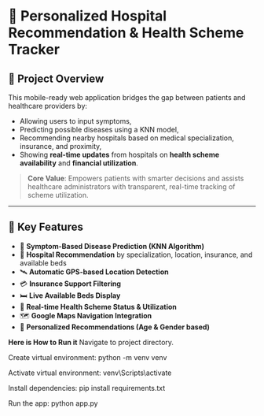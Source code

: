 # 📱 Personalized Hospital Recommendation & Health Scheme Tracker

## 🚀 Project Overview

This mobile-ready web application bridges the gap between patients and healthcare providers by:
- Allowing users to input symptoms,
- Predicting possible diseases using a KNN model,
- Recommending nearby hospitals based on medical specialization, insurance, and proximity,
- Showing **real-time updates** from hospitals on **health scheme availability** and **financial utilization**.

> **Core Value**: Empowers patients with smarter decisions and assists healthcare administrators with transparent, real-time tracking of scheme utilization.

---

## 🧠 Key Features

- 🤒 **Symptom-Based Disease Prediction (KNN Algorithm)**
- 🏥 **Hospital Recommendation** by specialization, location, insurance, and available beds
- 🛰️ **Automatic GPS-based Location Detection**
- 💳 **Insurance Support Filtering**
- 🛏️ **Live Available Beds Display**
- 🏥 **Real-time Health Scheme Status & Utilization**
- 🗺️ **Google Maps Navigation Integration**
- 👤 **Personalized Recommendations (Age & Gender based)**

**Here is How to Run it**
Navigate to project directory.

Create virtual environment:
python -m venv venv

Activate virtual environment:
venv\Scripts\activate

Install dependencies:
pip install requirements.txt

Run the app:
python app.py 
